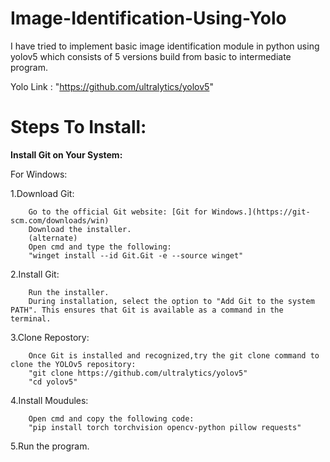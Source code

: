 #                                                            Image-Identification-Using-Yolo


I have tried to implement basic image identification module in python using yolov5
which consists of 5 versions build from basic to intermediate program.

Yolo Link : "https://github.com/ultralytics/yolov5"

 # Steps To Install:
**Install Git on Your System:**

For Windows:

1.Download Git:
               
        Go to the official Git website: [Git for Windows.](https://git-scm.com/downloads/win)
        Download the installer.
        (alternate)
        Open cmd and type the following:
        "winget install --id Git.Git -e --source winget"

2.Install Git:
        
        Run the installer.
        During installation, select the option to "Add Git to the system PATH". This ensures that Git is available as a command in the terminal.

3.Clone Repostory:
        
        Once Git is installed and recognized,try the git clone command to clone the YOLOv5 repository:
        "git clone https://github.com/ultralytics/yolov5"
        "cd yolov5"

4.Install Moudules:
        
        Open cmd and copy the following code:
        "pip install torch torchvision opencv-python pillow requests"

5.Run the program.
 




